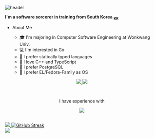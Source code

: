 ![header](https://capsule-render.vercel.app/api?type=blur&height=300&color=gradient&customColorList=12&text=Hi,%20I'm%20BlueNyang&reversal=true&fontColor=a0b0f0&desc=Dept.%20Computer%20SW%20Engineering&fontAlignY=50&descAlignY=65&fontSize=60)

**I'm a software sorcerer in training from South Korea** <sub>**KR**</sub>

- About Me

  - 🎓 I'm majoring in Computer Software Engineering at Wonkwang Univ.
  - 💻 I'm interested in Go
  - 📍 I prefer statically typed languages
  - 🚀 I love C++ and TypeScript
  - 🐘 I prefer PostgreSQL
  - 📀 I prefer EL/Fedora-Family as OS

<div>
<p align="center">
  <a target="_blank" align="center" href="https://www.bluenyang.kr/">
    <img src="https://img.shields.io/badge/Homepage-29355a?style=for-the-badge&logo=netlify&logoColor=00c7b7" />
  </a>
  <a target="_blank" align="center" href="https://bluenyang-dev.tistory.com/">
    <img src="https://img.shields.io/badge/Tistory(Blog)-29355a?style=for-the-badge&logo=Tistory&logoColor=ff5949" />
  </a>
</p>
</div>

<br >

<p align="center">
  I have experience with
</p>
<p align="center">
  <img src="https://custom-skill-icons.netlify.app/icons?i=git,github,c,cpp,java,js,ts,nodejs,react,astro,vue,tailwind,postgres,redhat,supabase,netlify,docker,notion&perline=6" />
</p>

<br />

<div>
  <a target="_blank" href="https://github.com/BlueNyang?tab=repositories">
    <img src='https://github-readme-stats.vercel.app/api/top-langs/?username=bluenyang&size_weight=0.5&count_weight=0.5&exclude_repo=ComputerGraphics,WindowProgramming,Multicampus,Image-Processing,C-Programming&langs_count=6&hide=html,css&layout=compact&theme=tokyonight'/>
  </a>
  <a href="https://git.io/streak-stats">
    <img src="https://streak-stats.demolab.com?user=bluenyang&theme=tokyonight&border_radius=10&short_numbers=true&date_format=j%20M%5B%20Y%5D&exclude_days=Sun%2CFri%2CSat&card_height=160" alt="GitHub Streak" />
  </a>
</div>

<a>
  <img src="https://github-readme-stats.vercel.app/api?username=BlueNyang&theme=tokyonight&count_private=true&hide=contribs&show_icons=true"/>
</a>
